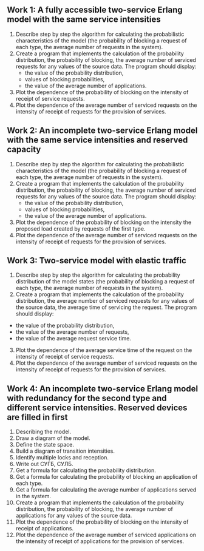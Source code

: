 ## Work 1: A fully accessible two-service Erlang model with the same service intensities
1. Describe step by step the algorithm for calculating the probabilistic characteristics of the model (the probability of blocking a request of each type, the average number of requests in the system).
2. Create a program that implements the calculation of the probability distribution, the probability of blocking, the average number of serviced requests for any values of the source data. The program should display: 
    - the value of the probability distribution, 
    - values of blocking probabilities, 
    - the value of the average number of applications. 
3. Plot the dependence of the probability of blocking on the intensity of receipt of service requests. 
4. Plot the dependence of the average number of serviced requests on the intensity of receipt of requests for the provision of services.



## Work 2: An incomplete two-service Erlang model with the same service intensities and reserved capacity

1. Describe step by step the algorithm for calculating the probabilistic characteristics of the model (the probability of blocking a request of each type, the average number of requests in the system). 
2. Create a program that implements the calculation of the probability distribution, the probability of blocking, the average number of serviced requests for any values of the source data. The program should display: 
    - the value of the probability distribution, 
    - values of blocking probabilities, 
    - the value of the average number of applications. 
3. Plot the dependence of the probability of blocking on the intensity the proposed load created by requests of the first type. 
4. Plot the dependence of the average number of serviced requests on the intensity of receipt of requests for the provision of services.

## Work 3: Two-service model with elastic traffic

1. Describe step by step the algorithm for calculating the probability distribution of the model states (the probability of blocking a request of each type, the average number of requests in the system). 
2. Create a program that implements the calculation of the probability distribution, the average number of serviced requests for any values of the source data, the average time of servicing the request. The program should display: 
- the value of the probability distribution, 
- the value of the average number of requests, 
- the value of the average request service time. 
3. Plot the dependence of the average service time of the request on the intensity of receipt of service requests. 
4. Plot the dependence of the average number of serviced requests on the intensity of receipt of requests for the provision of services.

## Work 4: An incomplete two-service Erlang model with redundancy for the second type and different service intensities. Reserved devices are filled in first

1. Describing the model. 
2. Draw a diagram of the model. 
3. Define the state space. 
4. Build a diagram of transition intensities. 
5. Identify multiple locks and reception. 
6. Write out СУГБ, СУЛБ. 
7. Get a formula for calculating the probability distribution. 
8. Get a formula for calculating the probability of blocking an application of each type. 
9. Get a formula for calculating the average number of applications served in the system. 
10. Create a program that implements the calculation of the probability distribution, the probability of blocking, the average number of applications for any values of the source data. 
11. Plot the dependence of the probability of blocking on the intensity of receipt of applications. 
12. Plot the dependence of the average number of serviced applications on the intensity of receipt of applications for the provision of services.
